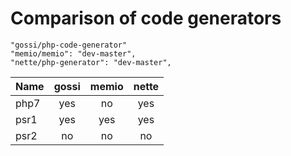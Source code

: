 # Comparison of code generators

    "gossi/php-code-generator"
    "memio/memio": "dev-master",
    "nette/php-generator": "dev-master",
    
| Name          | gossi | memio | nette |
| ------------- |:-----:|:-----:|:-----:|
| php7          | yes   | no    | yes   |
| psr1          | yes   | yes   | yes   |
| psr2          | no    | no    | no    |